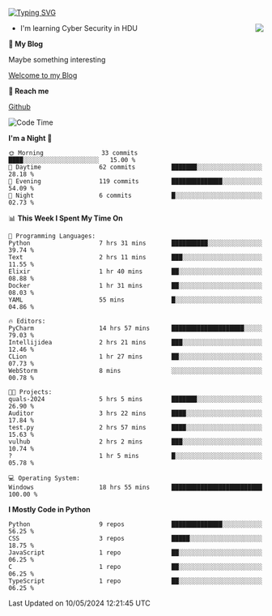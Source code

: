 [![Typing SVG](https://readme-typing-svg.herokuapp.com?font=Fira+Code&pause=1000&random=false&width=450&height=60&lines=Hello+%F0%9F%91%8B%F0%9F%8F%BB;I'm+JBNRZ)](https://git.io/typing-svg)

<a href="#">
  <img align="right" src="https://github-readme-stats.vercel.app/api?username=JBNRZ&show_icons=true&bg_color=15,f2f7fd,E0EAFC" />
</a>

- I'm learning Cyber Security in HDU

 **🌱 My Blog**

Maybe something interesting

[Welcome to my Blog](https://jbnrz.com.cn/)

 **💬 Reach me** 

[Github](https://github.com/JBNRZ)


<!--START_SECTION:waka-->
![Code Time](http://img.shields.io/badge/Code%20Time-458%20hrs%2028%20mins-blue)

**I'm a Night 🦉** 

```text
🌞 Morning                33 commits          ████░░░░░░░░░░░░░░░░░░░░░   15.00 % 
🌆 Daytime                62 commits          ███████░░░░░░░░░░░░░░░░░░   28.18 % 
🌃 Evening                119 commits         ██████████████░░░░░░░░░░░   54.09 % 
🌙 Night                  6 commits           █░░░░░░░░░░░░░░░░░░░░░░░░   02.73 % 
```


📊 **This Week I Spent My Time On** 

```text
💬 Programming Languages: 
Python                   7 hrs 31 mins       ██████████░░░░░░░░░░░░░░░   39.74 % 
Text                     2 hrs 11 mins       ███░░░░░░░░░░░░░░░░░░░░░░   11.55 % 
Elixir                   1 hr 40 mins        ██░░░░░░░░░░░░░░░░░░░░░░░   08.88 % 
Docker                   1 hr 31 mins        ██░░░░░░░░░░░░░░░░░░░░░░░   08.03 % 
YAML                     55 mins             █░░░░░░░░░░░░░░░░░░░░░░░░   04.86 % 

🔥 Editors: 
PyCharm                  14 hrs 57 mins      ████████████████████░░░░░   79.03 % 
Intellijidea             2 hrs 21 mins       ███░░░░░░░░░░░░░░░░░░░░░░   12.46 % 
CLion                    1 hr 27 mins        ██░░░░░░░░░░░░░░░░░░░░░░░   07.73 % 
WebStorm                 8 mins              ░░░░░░░░░░░░░░░░░░░░░░░░░   00.78 % 

🐱‍💻 Projects: 
quals-2024               5 hrs 5 mins        ███████░░░░░░░░░░░░░░░░░░   26.90 % 
Auditor                  3 hrs 22 mins       ████░░░░░░░░░░░░░░░░░░░░░   17.84 % 
test.py                  2 hrs 57 mins       ████░░░░░░░░░░░░░░░░░░░░░   15.63 % 
vulhub                   2 hrs 2 mins        ███░░░░░░░░░░░░░░░░░░░░░░   10.74 % 
?                        1 hr 5 mins         █░░░░░░░░░░░░░░░░░░░░░░░░   05.78 % 

💻 Operating System: 
Windows                  18 hrs 55 mins      █████████████████████████   100.00 % 
```

**I Mostly Code in Python** 

```text
Python                   9 repos             ██████████████░░░░░░░░░░░   56.25 % 
CSS                      3 repos             █████░░░░░░░░░░░░░░░░░░░░   18.75 % 
JavaScript               1 repo              ██░░░░░░░░░░░░░░░░░░░░░░░   06.25 % 
C                        1 repo              ██░░░░░░░░░░░░░░░░░░░░░░░   06.25 % 
TypeScript               1 repo              ██░░░░░░░░░░░░░░░░░░░░░░░   06.25 % 
```




 Last Updated on 10/05/2024 12:21:45 UTC
<!--END_SECTION:waka-->
